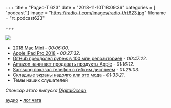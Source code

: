 +++
title = "Радио-Т 623"
date = "2018-11-10T18:09:36"
categories = [ "podcast",]
image = "https://radio-t.com/images/radio-t/rt623.jpg"
filename = "rt_podcast623"

+++

![](https://radio-t.com/images/radio-t/rt623.jpg)

- [2018 Mac Mini](https://marco.org/2018/11/06/mac-mini-2018-review) - *00:06:00*.
- [Apple iPad Pro 2018](https://www.theverge.com/2018/11/5/18062612/apple-ipad-pro-review-2018-screen-usb-c-pencil-price-features) - *00:27:32*.
- [GitHub преодолел рубеж в 100 млн репозиториев](http://www.opennet.ru/opennews/art.shtml?num=49580) - *00:47:22*.
- [Amazon начинает продавать продукты Apple](https://mashable.com/article/amazon-apple-sell-iphones-no-homepod/) - *01:16:12*.
- [Samsung показал телефон с гибким дисплеем](https://techcrunch.com/2018/11/07/samsung-shares-a-glimpse-of-its-folding-infinity-flex-display-smartphone/) - *01:29:03*.
- [Складные экраны надолго или это мода](https://mashable.com/article/foldable-phones-fad/) - *01:33:21*.
- Темы наших слушателей

*Спонсор этого выпуска [DigitalOcean](https://www.digitalocean.com)*


[аудио](https://cdn.radio-t.com/rt_podcast623.mp3) • [лог чата](http://chat.radio-t.com/logs/radio-t-623.html)
<audio src="https://cdn.radio-t.com/rt_podcast623.mp3" preload="none"></audio>
